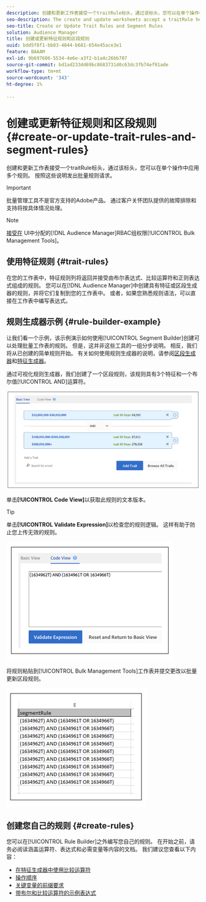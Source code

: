```yaml
---
description: 创建和更新工作表接受一个traitRule标头，通过该标头，您可以在单个操作中应用多个规则。 按照这些说明发出批量规则请求。
seo-description: The create and update worksheets accept a traitRule header that lets you apply multiple rules in a single operation. Follow these instructions to make bulk rule requests.
seo-title: Create or Update Trait Rules and Segment Rules
solution: Audience Manager
title: 创建或更新特征规则和区段规则
uuid: bdd5f8f1-bb83-4844-b681-654e45ace3e1
feature: BAAAM
exl-id: 9b697606-5534-4e6e-a3f2-b1a4c26bb707
source-git-commit: bd1ad233dd69bc8683731d0c63dc3fb74ef91ade
workflow-type: tm+mt
source-wordcount: '343'
ht-degree: 1%

---
```


# 创建或更新特征规则和区段规则{#create-or-update-trait-rules-and-segment-rules}

创建和更新工作表接受一个traitRule标头，通过该标头，您可以在单个操作中应用多个规则。 按照这些说明发出批量规则请求。

>[!IMPORTANT]
>
>批量管理工具不是官方支持的Adobe产品。 通过客户关怀团队提供的故障排除和支持将按具体情况处理。

<!-- 

<p>c_bulk_rules.xml </p>

 -->

>[!NOTE]
>
>[接受在](../../features/administration/administration-overview.md) UI中分配的[!DNL Audience Manager]RBAC组权限[!UICONTROL Bulk Management Tools]。

## 使用特征规则 {#trait-rules}

在您的工作表中，特征规则列将返回并接受由布尔表达式、比较运算符和正则表达式组成的规则。 您可以在[!DNL Audience Manager]中创建具有特征或区段生成器的规则，并将它们复制到您的工作表中。 或者，如果您熟悉规则语法，可以直接在工作表中编写表达式。

## 规则生成器示例 {#rule-builder-example}

让我们看一个示例，该示例演示如何使用[!UICONTROL Segment Builder]创建可以处理批量工作表的规则。 但是，这并非这些工具的一组分步说明。 相反，我们将从已创建的简单规则开始。 有关如何使用规则生成器的说明，请参阅[区段生成器](../../features/segments/segment-builder.md)和[特征生成器](../../features/traits/about-trait-builder.md)。

通过可视化规则生成器，我们创建了一个区段规则，该规则具有3个特征和一个布尔值[!UICONTROL AND]运算符。

![](assets/visualrule.png)

单击&#x200B;**[!UICONTROL Code View]**&#x200B;以获取此规则的文本版本。

>[!TIP]
>
>单击&#x200B;**[!UICONTROL Validate Expression]**&#x200B;以检查您的规则逻辑。 这样有助于防止您上传无效的规则。

![](assets/coderule.png)

将规则粘贴到[!UICONTROL Bulk Management Tools]工作表并提交更改以批量更新区段规则。

![](assets/segmentrule.png)

## 创建您自己的规则 {#create-rules}

您可以在[!UICONTROL Rule Builder]之外编写您自己的规则。 在开始之前，请务必阅读涵盖运算符、表达式和必需变量等内容的文档。 我们建议您查看以下内容：

* [在特征生成器中使用比较运算符](../../features/traits/trait-comparison-operators.md)
* [操作顺序](../../features/traits/trait-operator-precedence.md)
* [关键变量的前缀要求](../../features/traits/trait-variable-prefixes.md)
* [带布尔和比较运算符的示例表达式](../../features/traits/trait-expression-samples.md)
